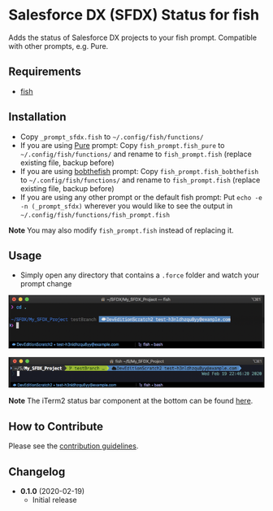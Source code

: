 # Salesforce DX (SFDX) Status for fish
Adds the status of Salesforce DX projects to your fish prompt. Compatible with other prompts, e.g. Pure.

## Requirements

- [fish](https://github.com/fish-shell/fish-shell)

## Installation

- Copy `_prompt_sfdx.fish` to `~/.config/fish/functions/`
- If you are using [Pure](https://github.com/rafaelrinaldi/pure) prompt: Copy `fish_prompt.fish_pure` to `~/.config/fish/functions/` and rename to `fish_prompt.fish` (replace existing file, backup before)
- If you are using [bobthefish](https://github.com/oh-my-fish/theme-bobthefish) prompt: Copy `fish_prompt.fish_bobthefish` to `~/.config/fish/functions/` and rename to `fish_prompt.fish` (replace existing file, backup before)
- If you are using any other prompt or the default fish prompt: Put `echo -e -n (_prompt_sfdx)` wherever you would like to see the output in `~/.config/fish/functions/fish_prompt.fish`

**Note** You may also modify `fish_prompt.fish` instead of replacing it.

## Usage

- Simply open any directory that contains a `.force` folder and watch your prompt change

![Example with Pure prompt](Example.png)

![Example with bobthefish prompt](Example2.png)

**Note** The iTerm2 status bar component at the bottom can be found [here](https://github.com/mschmidtkorth/iTerm-salesforce-dx).

## How to Contribute

Please see the [contribution guidelines](CONTRIBUTING.md).

## Changelog

- **0.1.0** (2020-02-19)
  - Initial release